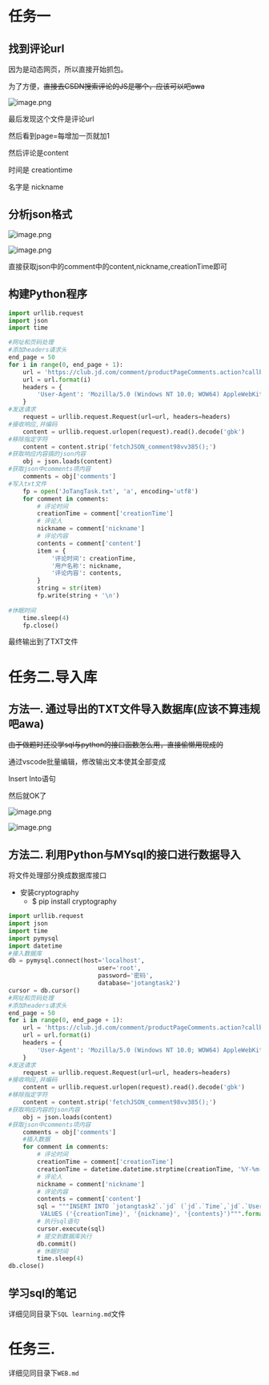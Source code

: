 # 任务一

## 找到评论url

因为是动态网页，所以直接开始抓包。

为了方便，~~直接去CSDN搜索评论的JS是哪个，应该可以吧awa~~

![image.png](https://tva1.sinaimg.cn/large/008tG9v6ly1h5y6jx15wvj30qd00uaaa.jpg)

最后发现这个文件是评论url

然后看到page=每增加一页就加1

然后评论是content 

时间是 creationtime

名字是 nickname

## 分析json格式

![image.png](https://tva1.sinaimg.cn/large/008tG9v6ly1h69wttm5r2j31yy04bqkt.jpg)

![image.png](https://tva1.sinaimg.cn/large/008tG9v6ly1h69wv350b2j30ec01adgt.jpg)

直接获取json中的comment中的content,nickname,creationTime即可

## 构建Python程序

```python
import urllib.request
import json
import time

#网址和页码处理
#添加headers请求头
end_page = 50
for i in range(0, end_page + 1):
    url = 'https://club.jd.com/comment/productPageComments.action?callback=fetchJSON_comment98&productId=100019125569&score=0&sortType=5&page={}&pageSize=10&isShadowSku=0&fold=1'
    url = url.format(i)
    headers = {
        'User-Agent': 'Mozilla/5.0 (Windows NT 10.0; WOW64) AppleWebKit/537.36 (KHTML, like Gecko) Chrome/76.0.3809.100 Safari/537.36',
    }
#发送请求
    request = urllib.request.Request(url=url, headers=headers)
#接收响应,并编码
    content = urllib.request.urlopen(request).read().decode('gbk')
#移除指定字符
    content = content.strip('fetchJSON_comment98vv385();')
#获取响应内容搞的json内容
    obj = json.loads(content)
#获取json中comments项内容
    comments = obj['comments']
#写入txt文件
    fp = open('JoTangTask.txt', 'a', encoding='utf8')
    for comment in comments:
        # 评论时间
        creationTime = comment['creationTime']
        # 评论人
        nickname = comment['nickname']
        # 评论内容
        contents = comment['content']
        item = {
            '评论时间': creationTime,
            '用户名称': nickname,
            '评论内容': contents,
        }
        string = str(item)
        fp.write(string + '\n')
        
#休眠时间
    time.sleep(4)
    fp.close()
```

最终输出到了TXT文件



# 任务二.导入库

## 方法一. 通过导出的TXT文件导入数据库(应该不算违规吧awa)

~~由于做题时还没学sql与python的接口函数怎么用，直接偷懒用现成的~~

通过vscode批量编辑，修改输出文本使其全部变成

Insert Into语句

然后就OK了

![image.png](https://tva1.sinaimg.cn/large/008tG9v6ly1h5ya3eqa5ij31rq0q47wj.jpg)

![image.png](https://tva1.sinaimg.cn/large/008tG9v6ly1h5ya3w1x0gj31b50vtwyd.jpg)

## 方法二. 利用Python与MYsql的接口进行数据导入

将文件处理部分换成数据库接口

- 安装cryptography
  - $ pip install cryptography

```python 
import urllib.request
import json
import time
import pymysql
import datetime
#接入数据库
db = pymysql.connect(host='localhost',
                         user='root',
                         password='密码',
                         database='jotangtask2')
cursor = db.cursor()
#网址和页码处理
#添加headers请求头
end_page = 50
for i in range(0, end_page + 1):
    url = 'https://club.jd.com/comment/productPageComments.action?callback=fetchJSON_comment98&productId=100019125569&score=0&sortType=5&page={}&pageSize=10&isShadowSku=0&fold=1'
    url = url.format(i)
    headers = {
        'User-Agent': 'Mozilla/5.0 (Windows NT 10.0; WOW64) AppleWebKit/537.36 (KHTML, like Gecko) Chrome/76.0.3809.100 Safari/537.36',
    }
#发送请求
    request = urllib.request.Request(url=url, headers=headers)
#接收响应,并编码
    content = urllib.request.urlopen(request).read().decode('gbk')
#移除指定字符
    content = content.strip('fetchJSON_comment98vv385();')
#获取响应内容的json内容
    obj = json.loads(content)
#获取json中comments项内容
    comments = obj['comments']
    #插入数据
    for comment in comments:
        # 评论时间
        creationTime = comment['creationTime']
        creationTime = datetime.datetime.strptime(creationTime, '%Y-%m-%d %H:%M:%S') #转化字符串为时间格式
        # 评论人
        nickname = comment['nickname']
        # 评论内容
        contents = comment['content']
        sql = """INSERT INTO `jotangtask2`.`jd` (`jd`.`Time`,`jd`.`User`,`jd`.`ConTent`)
         VALUES ('{creationTime}', '{nickname}', '{contents}')""".format(creationTime=creationTime, nickname=nickname, contents=contents)
        # 执行sql语句
        cursor.execute(sql)
        # 提交到数据库执行
        db.commit()
        # 休眠时间
        time.sleep(4)
db.close()
```

## 学习sql的笔记

详细见同目录下`SQL learning.md`文件

# 任务三.

详细见同目录下`WEB.md`